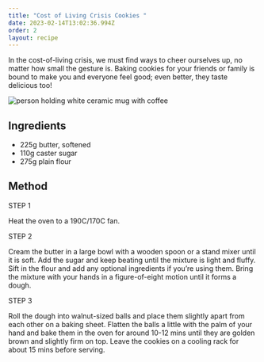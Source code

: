 ```yaml
---
title: "Cost of Living Crisis Cookies "
date: 2023-02-14T13:02:36.994Z
order: 2
layout: recipe
---
```

In the cost-of-living crisis, we must find ways to cheer ourselves up, no matter how small the gesture is. Baking cookies for your friends or family is bound to make you and everyone feel good; even better, they taste delicious too! 

![person holding white ceramic mug with coffee](https://images.unsplash.com/photo-1586714932157-5853aed2e64b?ixlib=rb-4.0.3&ixid=MnwxMjA3fDB8MHxwaG90by1wYWdlfHx8fGVufDB8fHx8&auto=format&fit=crop&w=1000&q=80 "Cost of Living Crisis Cookies ")

## Ingredients 

* 225g butter, softened
* 110g caster sugar
* 275g plain flour

## Method 

STEP 1

Heat the oven to a 190C/170C fan.

STEP 2  

Cream the butter in a large bowl with a wooden spoon or a stand mixer until it is soft. Add the sugar and keep beating until the mixture is light and fluffy. Sift in the flour and add any optional ingredients if you’re using them. Bring the mixture with your hands in a figure-of-eight motion until it forms a dough. 

STEP 3

Roll the dough into walnut-sized balls and place them slightly apart from each other on a baking sheet. Flatten the balls a little with the palm of your hand and bake them in the oven for around 10-12 mins until they are golden brown and slightly firm on top. Leave the cookies on a cooling rack for about 15 mins before serving.